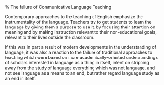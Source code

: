 % The failure of Communicative Language Teaching

Contemporary approaches to the teaching of English emphasize the instrumentality of the language. Teachers try to get students to learn the language by giving them a purpose to use it, by focusing their attention on meaning and by making instruction relevant to their non-educational goals, relevant to their lives outside the classroom.

If this was in part a result of modern developments in the understanding of language, it was also a reaction to the failure of traditional approaches to teaching which were based on more academically-oriented understandings of scholars interested in language as a thing in itself, intent on stripping away from the study of language everything which was not language, and not see language as a means to an end, but rather regard language study as an end in itself.
